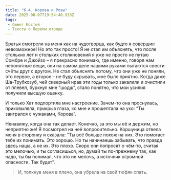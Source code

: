```yaml
---
title: "6.4. Корова и Розы"
date: 2025-08-07T19:54:40.933Z
tags:
 - Сюжет Костей
 - Тексты о Первом отряде
---
```


Братья смотрели на меня как на чудотворца, как будто я совершил
невозможное! Но это так просто! Я не стал им объяснять, что после
стольких лет и стольких столкновений я уже не просто не путаю Сомбре и
Джойзо – я прекрасно понимаю, где именно, говоря нам непонятные вещи,
они на самом деле нашими руками пытаются свести счёты друг с другом. Не
стал объяснять потому, что они уже не поняли, это первое, а второе – не
буду скрывать, мне было приятно. Когда даже Ша-Трубкозуб, чей скверный
нрав эти годы только закалили и очистили от плевел, буркнул мне “шодш”,
стало понятно, что мои усилия получили высшую оценку.

И только Хат подпортила мне настроение. Зачем-то она проснулась,
приковыляла, прикрыв глаза, ко мне и прошептала на ухо: “Ты заигрался с
чужаками, Корова”.

Ненавижу, когда она так делает. Конечно, за это мы её и держим, но
неприятно же! Я посмотрел на неё вопросительно. Коршуница отвела меня в
сторонку и сказала: “Ты всё больше похож на них. Это помогает тебе их
понимать. Это хорошо. Но ты начинаешь забывать, что правда здесь наша, а
не их. Это плохо. Скоро они попросят о чём-то, считая это мелочью, и ты
согласишься, но, думай ты по-прежнему так, как надо, ты бы понимал, что
это не мелочь, а источник огромной опасности. Так будет”.

> И, толкнув меня в плечо, она убрела на свой тюфяк спать.
